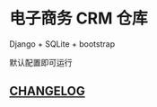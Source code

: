 # 电子商务 CRM 仓库

Django + SQLite + bootstrap

默认配置即可运行

## [CHANGELOG](https://github.com/NUTSHELL-X/CRM/blob/master/CHANGELOG.md)
